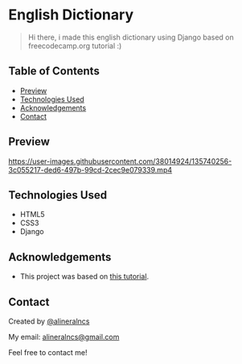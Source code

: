# English Dictionary
 > Hi there, i made this english dictionary using Django based on freecodecamp.org tutorial :)

## Table of Contents
* [Preview](#preview)
* [Technologies Used](#technologies-used)
* [Acknowledgements](#acknowledgements)
* [Contact](#contact)

## Preview

https://user-images.githubusercontent.com/38014924/135740256-3c055217-ded6-497b-99cd-2cec9e079339.mp4


## Technologies Used
- HTML5
- CSS3
- Django

## Acknowledgements
- This project was based on [this tutorial](https://www.youtube.com/watch?v=qPtScmB8CgA&ab_channel=freeCodeCamp.org).



## Contact
Created by [@alineralncs](https://www.instagram.com/alineralncs/)

My email: alineralncs@gmail.com

Feel free to contact me!


